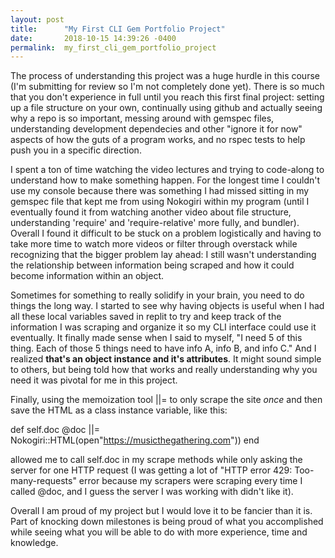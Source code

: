 ```yaml
---
layout: post
title:      "My First CLI Gem Portfolio Project"
date:       2018-10-15 14:39:26 -0400
permalink:  my_first_cli_gem_portfolio_project
---
```



The process of understanding this project was a huge hurdle in this course (I'm submitting for review so I'm not completely done yet). There is so much that you don't experience in full until you reach this first final project: setting up a file structure on your own, continually using github and actually seeing why a repo is so important, messing around with gemspec files, understanding development dependecies and other "ignore it for now" aspects of how the guts of a program works, and no rspec tests to help push you in a specific direction. 

I spent a ton of time watching the video lectures and trying to code-along to understand how to make something happen. For the longest time I couldn't use my console because there was something I had missed sitting in my gemspec file that kept me from using Nokogiri within my program (until I eventually found it from watching another video about file structure, understanding 'require' and 'require-relative' more fully, and bundler). Overall I found it difficult to be stuck on a problem logistically and having to take more time to watch more videos or filter through overstack while recognizing that the bigger problem lay ahead:  I still wasn't understanding the relationship between information being scraped and how it could become information within an object. 

Sometimes for something to really solidify in your brain, you need to do things the long way. I started to see why having objects is useful when I had all these local variables saved in replit to try and keep track of the information I was scraping and organize it so my CLI interface could use it eventually. It finally made sense when I said to myself, "I need 5 of this thing. Each of those 5 things need to have info A, info B, and info C." And I realized **that's an object instance and it's attributes**. It might sound simple to others, but being told how that works and really understanding why you need it was pivotal for me in this project. 

Finally, using the memoization tool ||= to only scrape the site *once*  and then save the HTML as a class instance variable, like this: 

def self.doc
@doc ||= Nokogiri::HTML(open"https://musicthegathering.com"))
end

allowed me to call self.doc in my scrape methods while only asking the server for one HTTP request (I was getting a lot of "HTTP error 429: Too-many-requests" error because my scrapers were scraping every time I called @doc, and I guess the server I was working with didn't like it).

Overall I am proud of my project but I would love it to be fancier than it is. Part of knocking down milestones is being proud of what you accomplished while seeing what you will be able to do with more experience, time and knowledge. 


